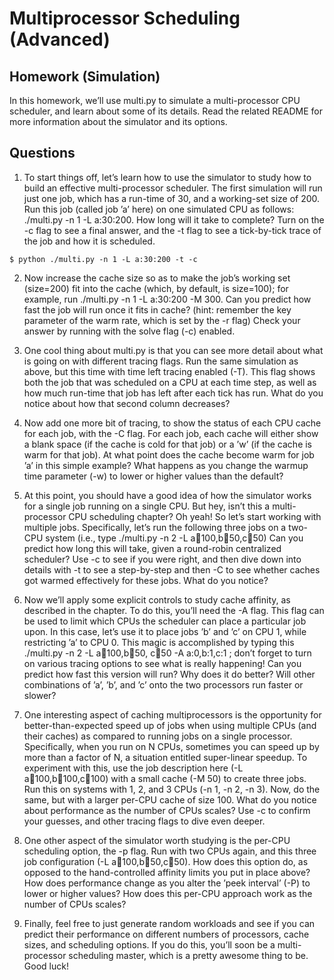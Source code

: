 # Multiprocessor Scheduling (Advanced)

## Homework (Simulation) 

In this homework, we’ll use multi.py to simulate a multi-processor CPU scheduler, and learn about some of its details. 
Read the related README for more information about the simulator and its options.

## Questions 
1. To start things off, let’s learn how to use the simulator to study how to build an effective multi-processor scheduler. 
   The first simulation will run just one job, which has a run-time of 30, and a working-set size of 200. 
   Run this job (called job ’a’ here) on one simulated CPU as follows: ./multi.py -n 1 -L a:30:200. How long will it take to complete? 
   Turn on the -c flag to see a final answer, and the -t flag to see a tick-by-tick trace of the job and how it is scheduled. 
   
```shell
$ python ./multi.py -n 1 -L a:30:200 -t -c
```
    
2. Now increase the cache size so as to make the job’s working set (size=200) fit into the cache (which, by default, is size=100); 
   for example, run ./multi.py -n 1 -L a:30:200 -M 300. Can you predict how fast the job will run once it fits in cache? 
   (hint: remember the key parameter of the warm rate, which is set by the -r flag) Check your answer by running with the solve flag (-c) enabled. 
    
3. One cool thing about multi.py is that you can see more detail about what is going on with different tracing flags. 
   Run the same simulation as above, but this time with time left tracing enabled (-T). 
   This flag shows both the job that was scheduled on a CPU at each time step, as well as how much run-time that job has left after each tick has run. 
   What do you notice about how that second column decreases? 
    
4. Now add one more bit of tracing, to show the status of each CPU cache for each job, with the -C flag. 
   For each job, each cache will either show a blank space (if the cache is cold for that job) or a ’w’ (if the cache is warm for that job). 
   At what point does the cache become warm for job ’a’ in this simple example? What happens as you change the warmup time parameter (-w) to lower or higher values than the default?
   
5. At this point, you should have a good idea of how the simulator works for a single job running on a single CPU. 
   But hey, isn’t this a multi-processor CPU scheduling chapter? Oh yeah! So let’s start working with multiple jobs. 
   Specifically, let’s run the following three jobs on a two-CPU system (i.e., type ./multi.py -n 2 -L a:100:100,b:100:50,c:100:50) 
   Can you predict how long this will take, given a round-robin centralized scheduler? Use -c to see if you were right, 
   and then dive down into details with -t to see a step-by-step and then -C to see whether caches got warmed effectively for these jobs. 
   What do you notice? 
    
6. Now we’ll apply some explicit controls to study cache affinity, as described in the chapter. 
   To do this, you’ll need the -A flag. This flag can be used to limit which CPUs the scheduler can place a particular job upon. 
   In this case, let’s use it to place jobs ’b’ and ’c’ on CPU 1, while restricting ’a’ to CPU 0. 
   This magic is accomplished by typing this ./multi.py -n 2 -L a:100:100,b:100:50, c:100:50 -A a:0,b:1,c:1 ; 
   don’t forget to turn on various tracing options to see what is really happening! Can you predict how fast this version will run? 
   Why does it do better? Will other combinations of ’a’, ’b’, and ’c’ onto the two processors run faster or slower? 
    
7. One interesting aspect of caching multiprocessors is the opportunity for better-than-expected speed up of jobs when using multiple CPUs (and their caches) as compared to running jobs on a single processor. 
   Specifically, when you run on N CPUs, sometimes you can speed up by more than a factor of N, a situation entitled super-linear speedup. 
   To experiment with this, use the job description here (-L a:100:100,b:100:100,c:100:100) with a small cache (-M 50) to create three jobs. 
   Run this on systems with 1, 2, and 3 CPUs (-n 1, -n 2, -n 3). Now, do the same, but with a larger per-CPU cache of size 100. 
   What do you notice about performance as the number of CPUs scales? Use -c to confirm your guesses, and other tracing flags to dive even deeper.

8. One other aspect of the simulator worth studying is the per-CPU scheduling option, the -p flag. Run with two CPUs again, 
   and this three job configuration (-L a:100:100,b:100:50,c:100:50). How does this option do, as opposed to the hand-controlled affinity limits you put in place above? 
   How does performance change as you alter the ’peek interval’ (-P) to lower or higher values? How does this per-CPU approach work as the number of CPUs scales? 
    
9. Finally, feel free to just generate random workloads and see if you can predict their performance on different numbers of processors, 
   cache sizes, and scheduling options. If you do this, you’ll soon be a multi-processor scheduling master, which is a pretty awesome thing to be. 
   Good luck!


